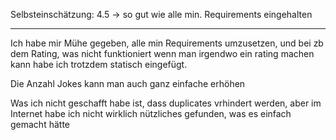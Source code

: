 Selbsteinschätzung:
4.5 -> so gut wie alle min. Requirements eingehalten


----

Ich habe mir Mühe gegeben, alle min Requirements umzusetzen, und bei zb dem Rating, was nicht funktioniert wenn man irgendwo ein rating machen kann habe ich trotzdem statisch eingefügt.

Die Anzahl Jokes kann man auch ganz einfache erhöhen

Was ich nicht geschafft habe ist, dass duplicates vrhindert werden, aber im Internet habe ich nicht wirklich nützliches gefunden, was es einfach gemacht hätte